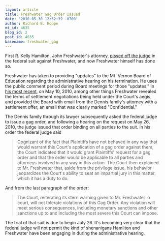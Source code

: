 ```yaml
---
layout: article
title: Freshwater Gag Order Issued
date: '2010-05-30 12:52:39 -0700'
author: Richard B. Hoppe
mt_id: 4635
blog_id: 2
post_id: 4635
basename: freshwater_gag
---
```

First R. Kelly Hamilton, John Freshwater's attorney, [pissed off the judge](http://pandasthumb.org/archives/2010/05/freshwater-stro.html) in the federal suit against Freshwater, and now Freshwater himself has done so.

Freshwater has taken to providing "updates" to the Mt. Vernon Board of Education regarding the administrative hearing on his termination.  He uses the public comment period during Board meetings for those "updates."  In [his most recent](http://www.youtube.com/watch?v=ZE2jdVSfzoo&amp;feature=PlayList&amp;p=8167D7356999ED71&amp;playnext_from=PL&amp;playnext=1&amp;index=1), on May 10, 2010, among other things Freshwater revealed the terms of settlement negotiations being held under the Court's aegis, and provided the Board with email from the Dennis family's attorney with a settlement offer, an email that was clearly marked "Confidential."

The Dennis family through its lawyer subsequently asked the federal judge to issue a gag order, and following a hearing on the request on May 26, 2010, the judge issued that order binding on all parties to the suit.  In his order the federal judge said

> Cognizant of the fact that Plaintiffs have not behaved in any way that would warrant this Court's application of a gag order against them, the Court indicated that it would grant Plaintiffs' request for a gag order and that the order would be applicable to all parties and attorneys involved in any way in this action. The Court then explained to Mr. Freshwater that, aside from the privilege issue, his behavior jeopardizes the Court's ability to seat an impartial jury in this matter, which it has a duty to do.

And from the last paragraph of the order:

> The Court, reiterating its stern warning given to Mr. Freshwater in court, will not tolerate violations of this Gag Order. Any violation will meet serious consequences, including monetary sanctions and other sanctions up to and including the most severe this Court can impose.

The trial of that suit is due to begin July 26.  It's becoming very clear that the federal judge will not permit the kind of shenanigans Hamilton and Freshwater have been engaging in during the administrative hearing.
